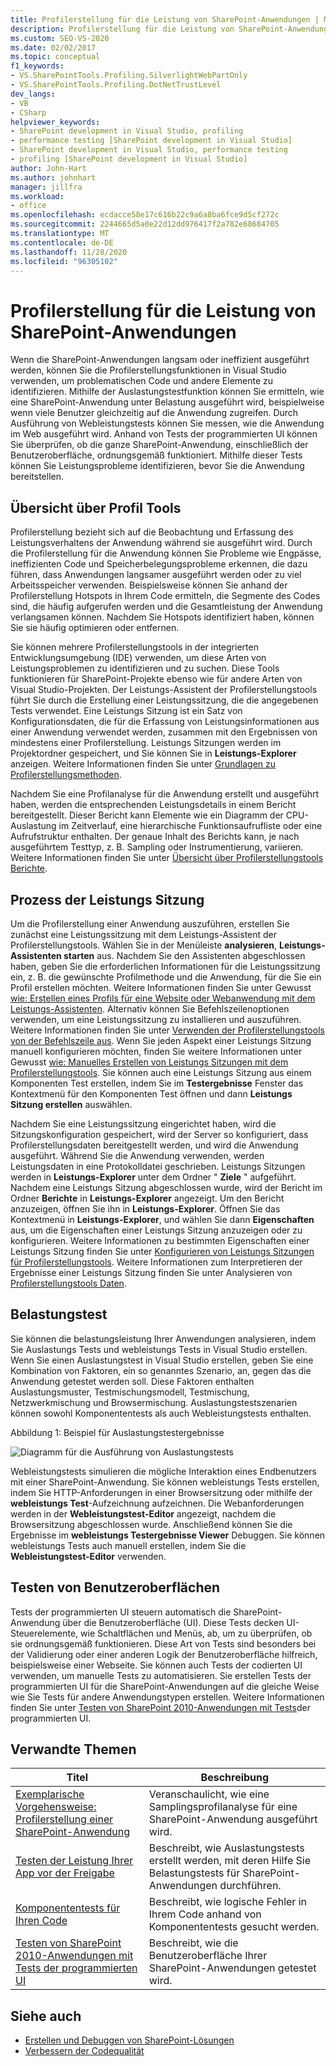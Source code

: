 ```yaml
---
title: Profilerstellung für die Leistung von SharePoint-Anwendungen | Microsoft-Dokumentation
description: Profilerstellung für die Leistung von SharePoint-Anwendungen, wenn Sie langsam oder ineffizient ausgeführt werden. Verwenden Sie Visual Studio-Profil Erstellungs Funktionen, um problematischen Code zu finden
ms.custom: SEO-VS-2020
ms.date: 02/02/2017
ms.topic: conceptual
f1_keywords:
- VS.SharePointTools.Profiling.SilverlightWebPartOnly
- VS.SharePointTools.Profiling.DotNetTrustLevel
dev_langs:
- VB
- CSharp
helpviewer_keywords:
- SharePoint development in Visual Studio, profiling
- performance testing [SharePoint development in Visual Studio]
- SharePoint development in Visual Studio, performance testing
- profiling [SharePoint development in Visual Studio]
author: John-Hart
ms.author: johnhart
manager: jillfra
ms.workload:
- office
ms.openlocfilehash: ecdacce58e17c616b22c9a6a8ba6fce9d5cf272c
ms.sourcegitcommit: 2244665d5a0e22d12dd976417f2a782e68684705
ms.translationtype: MT
ms.contentlocale: de-DE
ms.lasthandoff: 11/28/2020
ms.locfileid: "96305102"
---
```

# <a name="profile-the-performance-of-sharepoint-applications"></a>Profilerstellung für die Leistung von SharePoint-Anwendungen

Wenn die SharePoint-Anwendungen langsam oder ineffizient ausgeführt werden, können Sie die Profilerstellungsfunktionen in Visual Studio verwenden, um problematischen Code und andere Elemente zu identifizieren. Mithilfe der Auslastungstestfunktion können Sie ermitteln, wie eine SharePoint-Anwendung unter Belastung ausgeführt wird, beispielweise wenn viele Benutzer gleichzeitig auf die Anwendung zugreifen. Durch Ausführung von Webleistungstests können Sie messen, wie die Anwendung im Web ausgeführt wird. Anhand von Tests der programmierten UI können Sie überprüfen, ob die ganze SharePoint-Anwendung, einschließlich der Benutzeroberfläche, ordnungsgemäß funktioniert. Mithilfe dieser Tests können Sie Leistungsprobleme identifizieren, bevor Sie die Anwendung bereitstellen.

## <a name="profile-tools-overview"></a>Übersicht über Profil Tools

Profilerstellung bezieht sich auf die Beobachtung und Erfassung des Leistungsverhaltens der Anwendung während sie ausgeführt wird. Durch die Profilerstellung für die Anwendung können Sie Probleme wie Engpässe, ineffizienten Code und Speicherbelegungsprobleme erkennen, die dazu führen, dass Anwendungen langsamer ausgeführt werden oder zu viel Arbeitsspeicher verwenden. Beispielsweise können Sie anhand der Profilerstellung Hotspots in Ihrem Code ermitteln, die Segmente des Codes sind, die häufig aufgerufen werden und die Gesamtleistung der Anwendung verlangsamen können. Nachdem Sie Hotspots identifiziert haben, können Sie sie häufig optimieren oder entfernen.

Sie können mehrere Profilerstellungstools in der integrierten Entwicklungsumgebung (IDE) verwenden, um diese Arten von Leistungsproblemen zu identifizieren und zu suchen. Diese Tools funktionieren für SharePoint-Projekte ebenso wie für andere Arten von Visual Studio-Projekten. Der Leistungs-Assistent der Profilerstellungstools führt Sie durch die Erstellung einer Leistungssitzung, die die angegebenen Tests verwendet. Eine Leistungs Sitzung ist ein Satz von Konfigurationsdaten, die für die Erfassung von Leistungsinformationen aus einer Anwendung verwendet werden, zusammen mit den Ergebnissen von mindestens einer Profilerstellung. Leistungs Sitzungen werden im Projektordner gespeichert, und Sie können Sie in **Leistungs-Explorer** anzeigen. Weitere Informationen finden Sie unter [Grundlagen zu Profilerstellungsmethoden](../profiling/understanding-performance-collection-methods.md).

Nachdem Sie eine Profilanalyse für die Anwendung erstellt und ausgeführt haben, werden die entsprechenden Leistungsdetails in einem Bericht bereitgestellt. Dieser Bericht kann Elemente wie ein Diagramm der CPU-Auslastung im Zeitverlauf, eine hierarchische Funktionsaufrufliste oder eine Aufrufstruktur enthalten. Der genaue Inhalt des Berichts kann, je nach ausgeführtem Testtyp, z. B. Sampling oder Instrumentierung, variieren. Weitere Informationen finden Sie unter [Übersicht über Profilerstellungstools Berichte](../profiling/performance-report-overview.md).

## <a name="performance-session-process"></a>Prozess der Leistungs Sitzung

Um die Profilerstellung einer Anwendung auszuführen, erstellen Sie zunächst eine Leistungssitzung mit dem Leistungs-Assistent der Profilerstellungstools. Wählen Sie in der Menüleiste **analysieren**, **Leistungs-Assistenten starten** aus. Nachdem Sie den Assistenten abgeschlossen haben, geben Sie die erforderlichen Informationen für die Leistungssitzung ein, z. B. die gewünschte Profilmethode und die Anwendung, für die Sie ein Profil erstellen möchten. Weitere Informationen finden Sie unter Gewusst [wie: Erstellen eines Profils für eine Website oder Webanwendung mit dem Leistungs-Assistenten](../profiling/how-to-collect-performance-data-for-a-web-site.md). Alternativ können Sie Befehlszeilenoptionen verwenden, um eine Leistungssitzung zu installieren und auszuführen. Weitere Informationen finden Sie unter [Verwenden der Profilerstellungstools von der Befehlszeile aus](../profiling/using-the-profiling-tools-from-the-command-line.md). Wenn Sie jeden Aspekt einer Leistungs Sitzung manuell konfigurieren möchten, finden Sie weitere Informationen unter Gewusst [wie: Manuelles Erstellen von Leistungs Sitzungen mit dem Profilerstellungstools](../profiling/how-to-manually-create-performance-sessions.md). Sie können auch eine Leistungs Sitzung aus einem Komponenten Test erstellen, indem Sie im **Testergebnisse** Fenster das Kontextmenü für den Komponenten Test öffnen und dann **Leistungs Sitzung erstellen** auswählen.

Nachdem Sie eine Leistungssitzung eingerichtet haben, wird die Sitzungskonfiguration gespeichert, wird der Server so konfiguriert, dass Profilerstellungsdaten bereitgestellt werden, und wird die Anwendung ausgeführt. Während Sie die Anwendung verwenden, werden Leistungsdaten in eine Protokolldatei geschrieben. Leistungs Sitzungen werden in **Leistungs-Explorer** unter dem Ordner " **Ziele** " aufgeführt. Nachdem eine Leistungs Sitzung abgeschlossen wurde, wird der Bericht im Ordner **Berichte** in **Leistungs-Explorer** angezeigt. Um den Bericht anzuzeigen, öffnen Sie ihn in **Leistungs-Explorer**. Öffnen Sie das Kontextmenü in **Leistungs-Explorer**, und wählen Sie dann **Eigenschaften** aus, um die Eigenschaften einer Leistungs Sitzung anzuzeigen oder zu konfigurieren. Weitere Informationen zu bestimmten Eigenschaften einer Leistungs Sitzung finden Sie unter [Konfigurieren von Leistungs Sitzungen für Profilerstellungstools](../profiling/configuring-performance-sessions.md). Weitere Informationen zum Interpretieren der Ergebnisse einer Leistungs Sitzung finden Sie unter Analysieren von [Profilerstellungstools Daten](../profiling/analyzing-performance-tools-data.md).

## <a name="stress-test"></a>Belastungstest

Sie können die belastungsleistung Ihrer Anwendungen analysieren, indem Sie Auslastungs Tests und webleistungs Tests in Visual Studio erstellen. Wenn Sie einen Auslastungstest in Visual Studio erstellen, geben Sie eine Kombination von Faktoren, ein so genanntes Szenario, an, gegen das die Anwendung getestet werden soll. Diese Faktoren enthalten Auslastungsmuster, Testmischungsmodell, Testmischung, Netzwerkmischung und Browsermischung. Auslastungstestszenarien können sowohl Komponententests als auch Webleistungstests enthalten.

Abbildung 1: Beispiel für Auslastungstestergebnisse

![Diagramm für die Ausführung von Auslastungstests](../sharepoint/media/load-webgraphs.png "Diagramm für die Ausführung von Auslastungstests")

Webleistungstests simulieren die mögliche Interaktion eines Endbenutzers mit einer SharePoint-Anwendung. Sie können webleistungs Tests erstellen, indem Sie HTTP-Anforderungen in einer Browsersitzung oder mithilfe der **webleistungs Test**-Aufzeichnung aufzeichnen. Die Webanforderungen werden in der **Webleistungstest-Editor** angezeigt, nachdem die Browsersitzung abgeschlossen wurde. Anschließend können Sie die Ergebnisse im **webleistungs Testergebnisse Viewer** Debuggen. Sie können webleistungs Tests auch manuell erstellen, indem Sie die **Webleistungstest-Editor** verwenden.

## <a name="test-user-interfaces"></a>Testen von Benutzeroberflächen

Tests der programmierten UI steuern automatisch die SharePoint-Anwendung über die Benutzeroberfläche (UI). Diese Tests decken UI-Steuerelemente, wie Schaltflächen und Menüs, ab, um zu überprüfen, ob sie ordnungsgemäß funktionieren. Diese Art von Tests sind besonders bei der Validierung oder einer anderen Logik der Benutzeroberfläche hilfreich, beispielsweise einer Webseite. Sie können auch Tests der codierten UI verwenden, um manuelle Tests zu automatisieren. Sie erstellen Tests der programmierten UI für die SharePoint-Anwendungen auf die gleiche Weise wie Sie Tests für andere Anwendungstypen erstellen. Weitere Informationen finden Sie unter [Testen von SharePoint 2010-Anwendungen mit Tests](/previous-versions/visualstudio/visual-studio-2015/test/testing-sharepoint-2010-applications-with-coded-ui-tests?preserve-view=true&view=vs-2015)der programmierten UI.

## <a name="related-topics"></a>Verwandte Themen

|Titel|Beschreibung|
|-----------|-----------------|
|[Exemplarische Vorgehensweise: Profilerstellung einer SharePoint-Anwendung](../sharepoint/walkthrough-profiling-a-sharepoint-application.md)|Veranschaulicht, wie eine Samplingsprofilanalyse für eine SharePoint-Anwendung ausgeführt wird.|
|[Testen der Leistung Ihrer App vor der Freigabe](/azure/devops/test/load-test/run-performance-tests-app-before-release?view=vsts&preserve-view=true)|Beschreibt, wie Auslastungstests erstellt werden, mit deren Hilfe Sie Belastungstests für SharePoint-Anwendungen durchführen.|
|[Komponententests für Ihren Code](../test/unit-test-your-code.md)|Beschreibt, wie logische Fehler in Ihrem Code anhand von Komponententests gesucht werden.|
|[Testen von SharePoint 2010-Anwendungen mit Tests der programmierten UI](/previous-versions/visualstudio/visual-studio-2015/test/testing-sharepoint-2010-applications-with-coded-ui-tests?preserve-view=true&view=vs-2015)|Beschreibt, wie die Benutzeroberfläche Ihrer SharePoint-Anwendungen getestet wird.|

## <a name="see-also"></a>Siehe auch

- [Erstellen und Debuggen von SharePoint-Lösungen](../sharepoint/building-and-debugging-sharepoint-solutions.md)
- [Verbessern der Codequalität](../test/improve-code-quality.md)